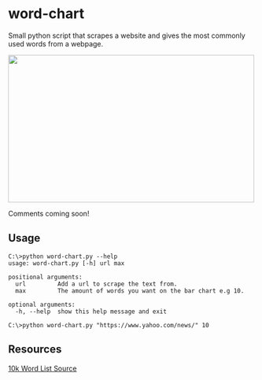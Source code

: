 # word-chart
Small python script that scrapes a website and gives the most commonly used words from a webpage.

<img src="https://puu.sh/zwCA2/92a8d70871.png" width="500px" height="300px">

Comments coming soon!

## Usage

```
C:\>python word-chart.py --help
usage: word-chart.py [-h] url max

positional arguments:
  url         Add a url to scrape the text from.
  max         The amount of words you want on the bar chart e.g 10.

optional arguments:
  -h, --help  show this help message and exit

C:\>python word-chart.py "https://www.yahoo.com/news/" 10
```

## Resources

[10k Word List Source](https://github.com/first20hours/google-10000-english/blob/master/google-10000-english.txt)
